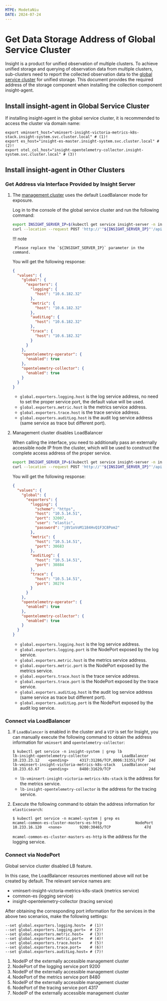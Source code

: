 ```yaml
---
MTPE: ModetaNiu
DATE: 2024-07-24
---
```


# Get Data Storage Address of Global Service Cluster

Insight is a product for unified observation of multiple clusters. To achieve unified storage and
querying of observation data from multiple clusters, sub-clusters need to report the collected observation data to the
[global service cluster](../../../kpanda/user-guide/clusters/cluster-role.md#global-service-cluster)
for unified storage. This document provides the required address of the storage component when
installing the collection component insight-agent.

## Install insight-agent in Global Service Cluster

If installing insight-agent in the global service cluster, it is recommended to access the cluster via domain name:

```shell
export vminsert_host="vminsert-insight-victoria-metrics-k8s-stack.insight-system.svc.cluster.local" # (1)!
export es_host="insight-es-master.insight-system.svc.cluster.local" # (2)!
export otel_col_host="insight-opentelemetry-collector.insight-system.svc.cluster.local" # (3)!
```

## Install insight-agent in Other Clusters

### Get Address via Interface Provided by Insight Server

1. The [management cluster](../../../kpanda/user-guide/clusters/cluster-role.md#management-clusters)
   uses the default LoadBalancer mode for exposure.

    Log in to the console of the global service cluster and run the following command:


    ```bash
    export INSIGHT_SERVER_IP=$(kubectl get service insight-server -n insight-system --output=jsonpath={.spec.clusterIP})
    curl --location --request POST 'http://'"${INSIGHT_SERVER_IP}"'/apis/insight.io/v1alpha1/agentinstallparam'
    ```

    !!! note

        Please replace the `${INSIGHT_SERVER_IP}` parameter in the command.

    You will get the following response:

    ```json
    {
      "values": {
        "global": {
          "exporters": {
            "logging": {
              "host": "10.6.182.32"
            },
            "metric": {
              "host": "10.6.182.32"
            },
            "auditLog": {
              "host": "10.6.182.32"
            },
            "trace": {
              "host": "10.6.182.32"
            }
          }
        },
        "opentelemetry-operator": {
          "enabled": true
        },
        "opentelemetry-collector": {
          "enabled": true
        }
      }
    }
    ```

    - `global.exporters.logging.host` is the log service address, no need to set the proper service port,
      the default value will be used.
    - `global.exporters.metric.host` is the metrics service address.
    - `global.exporters.trace.host` is the trace service address.
    - `global.exporters.auditLog.host` is the audit log service address (same service as trace but different port).

1. Management cluster disables LoadBalancer

    When calling the interface, you need to additionally pass an externally accessible node IP from the cluster,
    which will be used to construct the complete access address of the proper service.

    ```bash
    export INSIGHT_SERVER_IP=$(kubectl get service insight-server -n insight-system --output=jsonpath={.spec.clusterIP})
    curl --location --request POST 'http://'"${INSIGHT_SERVER_IP}"'/apis/insight.io/v1alpha1/agentinstallparam' --data '{"extra": {"EXPORTER_EXTERNAL_IP": "10.5.14.51"}}'
    ```

    You will get the following response:

    ```json
    {
      "values": {
        "global": {
          "exporters": {
            "logging": {
              "scheme": "https",
              "host": "10.5.14.51",
              "port": 32007,
              "user": "elastic",
              "password": "j8V1oVoM1184HvQ1F3C8Pom2"
            },
            "metric": {
              "host": "10.5.14.51",
              "port": 30683
            },
            "auditLog": {
              "host": "10.5.14.51",
              "port": 30884
            },
            "trace": {
              "host": "10.5.14.51",
              "port": 30274
            }
          }
        },
        "opentelemetry-operator": {
          "enabled": true
        },
        "opentelemetry-collector": {
          "enabled": true
        }
      }
    }
    ```

    - `global.exporters.logging.host` is the log service address.
    - `global.exporters.logging.port` is the NodePort exposed by the log service.
    - `global.exporters.metric.host` is the metrics service address.
    - `global.exporters.metric.port` is the NodePort exposed by the metrics service.
    - `global.exporters.trace.host` is the trace service address.
    - `global.exporters.trace.port` is the NodePort exposed by the trace service.
    - `global.exporters.auditLog.host` is the audit log service address (same service as trace but different port).
    - `global.exporters.auditLog.port` is the NodePort exposed by the audit log service.

### Connect via LoadBalancer

1. If `LoadBalancer` is enabled in the cluster and a `VIP` is set for Insight, you can manually execute 
   the following command to obtain the address information for `vminsert` and `opentelemetry-collector`:

    ```shell
    $ kubectl get service -n insight-system | grep lb
    lb-insight-opentelemetry-collector               LoadBalancer   10.233.23.12    <pending>     4317:31286/TCP,8006:31351/TCP  24d
    lb-vminsert-insight-victoria-metrics-k8s-stack   LoadBalancer   10.233.63.67    <pending>     8480:31629/TCP                 24d
    ```
    
    - `lb-vminsert-insight-victoria-metrics-k8s-stack` is the address for the metrics service.
    - `lb-insight-opentelemetry-collector` is the address for the tracing service.

2. Execute the following command to obtain the address information for `elasticsearch`:

    ```shell
    $ kubectl get service -n mcamel-system | grep es
    mcamel-common-es-cluster-masters-es-http               NodePort    10.233.16.120   <none>        9200:30465/TCP               47d
    ```

    `mcamel-common-es-cluster-masters-es-http` is the address for the logging service.

### Connect via NodePort

Global service cluster disabled LB feature.

In this case, the LoadBalancer resources mentioned above will not be created by default. The relevant service names are:

- vminsert-insight-victoria-metrics-k8s-stack (metrics service)
- common-es (logging service)
- insight-opentelemetry-collector (tracing service)

After obtaining the corresponding port information for the services in the above two scenarios, make the following settings:

```shell
--set global.exporters.logging.host=  # (1)!
--set global.exporters.logging.port=  # (2)!
--set global.exporters.metric.host=   # (3)!
--set global.exporters.metric.port=   # (4)!
--set global.exporters.trace.host=    # (5)!
--set global.exporters.trace.port=    # (6)!
--set global.exporters.auditLog.host= # (7)!
```

1. NodeIP of the externally accessible management cluster
2. NodePort of the logging service port 9200
3. NodeIP of the externally accessible management cluster
4. NodePort of the metrics service port 8480
5. NodeIP of the externally accessible management cluster
6. NodePort of the tracing service port 4317
7. NodeIP of the externally accessible management cluster
